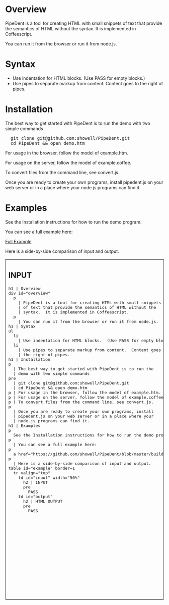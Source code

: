 <h1>Overview</h1>
<div id="overview">
  <p>
    PipeDent is a tool for creating HTML with small snippets
    of text that provide the semantics of HTML without the
    syntax.  It is implemented in Coffeescript.
  </p>
  <p>
    You can run it from the browser or run it from node.js.
  </p>
</div>
<h1>Syntax</h1>
<ul>
  <li>
    Use indentation for HTML blocks.  (Use PASS for empty blocks.)
  </li>
  <li>
    Use pipes to separate markup from content.  Content goes to
    the right of pipes.
  </li>
</ul>
<h1>Installation</h1>
<p>
  The best way to get started with PipeDent is to run the
  demo with two simple commands
</p>
<pre>
  git clone git@github.com:showell/PipeDent.git
  cd PipeDent && open demo.htm 
</pre>
<p>For usage in the browser, follow the model of example.htm.</p>
<p>For usage on the server, follow the model of example.coffee.</p>
<p>To convert files from the command line, see convert.js.</p>
<p>
  Once you are ready to create your own programs, install
  pipedent.js on your web server or in a place where your
  node.js programs can find it.
</p>
<h1>Examples    </h1>
<p>
  See the Installation instructions for how to run the demo program.
</p>
<p>
  You can see a full example here:
</p>
<p>
  <a href="https://github.com/showell/PipeDent/blob/master/build_readme/build.coffee">Full Example</a>
</p>
<p>
  Here is a side-by-side comparison of input and output.
</p>
<table id="example" border="1">
  <tr valign="top">
    <td id="input" width="50%">
      <h2>INPUT</h2>
      <pre>h1 | Overview
div id="overview"
  p
    | PipeDent is a tool for creating HTML with small snippets
    | of text that provide the semantics of HTML without the
    | syntax.  It is implemented in Coffeescript.
  p
    | You can run it from the browser or run it from node.js.
h1 | Syntax
ul
  li
    | Use indentation for HTML blocks.  (Use PASS for empty blocks.)
  li
    | Use pipes to separate markup from content.  Content goes to
    | the right of pipes.
h1 | Installation
p
  | The best way to get started with PipeDent is to run the
  | demo with two simple commands
pre
  | git clone git@github.com:showell/PipeDent.git
  | cd PipeDent && open demo.htm 
p | For usage in the browser, follow the model of example.htm.
p | For usage on the server, follow the model of example.coffee.
p | To convert files from the command line, see convert.js.
p
  | Once you are ready to create your own programs, install
  | pipedent.js on your web server or in a place where your
  | node.js programs can find it.
h1 | Examples    
p
  See the Installation instructions for how to run the demo program.
p
  | You can see a full example here:
p
  a href="https://github.com/showell/PipeDent/blob/master/build_readme/build.coffee" | Full Example
p
  | Here is a side-by-side comparison of input and output.
table id="example" border=1
  tr valign="top"
    td id="input" width="50%"
      h2 | INPUT
      pre
        PASS
    td id="output"
      h2 | HTML OUTPUT
      pre
        PASS</pre>
    </td>
    <td id="output">
      <h2>HTML OUTPUT</h2>
      <pre>&lt;h1&gt;Overview&lt;/h1&gt;
&lt;div id="overview"&gt;
  &lt;p&gt;
    PipeDent is a tool for creating HTML with small snippets
    of text that provide the semantics of HTML without the
    syntax.  It is implemented in Coffeescript.
  &lt;/p&gt;
  &lt;p&gt;
    You can run it from the browser or run it from node.js.
  &lt;/p&gt;
&lt;/div&gt;
&lt;h1&gt;Syntax&lt;/h1&gt;
&lt;ul&gt;
  &lt;li&gt;
    Use indentation for HTML blocks.  (Use PASS for empty blocks.)
  &lt;/li&gt;
  &lt;li&gt;
    Use pipes to separate markup from content.  Content goes to
    the right of pipes.
  &lt;/li&gt;
&lt;/ul&gt;
&lt;h1&gt;Installation&lt;/h1&gt;
&lt;p&gt;
  The best way to get started with PipeDent is to run the
  demo with two simple commands
&lt;/p&gt;
&lt;pre&gt;
  git clone git@github.com:showell/PipeDent.git
  cd PipeDent &amp;&amp; open demo.htm 
&lt;/pre&gt;
&lt;p&gt;For usage in the browser, follow the model of example.htm.&lt;/p&gt;
&lt;p&gt;For usage on the server, follow the model of example.coffee.&lt;/p&gt;
&lt;p&gt;To convert files from the command line, see convert.js.&lt;/p&gt;
&lt;p&gt;
  Once you are ready to create your own programs, install
  pipedent.js on your web server or in a place where your
  node.js programs can find it.
&lt;/p&gt;
&lt;h1&gt;Examples    &lt;/h1&gt;
&lt;p&gt;
  See the Installation instructions for how to run the demo program.
&lt;/p&gt;
&lt;p&gt;
  You can see a full example here:
&lt;/p&gt;
&lt;p&gt;
  &lt;a href="https://github.com/showell/PipeDent/blob/master/build_readme/build.coffee"&gt;Full Example&lt;/a&gt;
&lt;/p&gt;
&lt;p&gt;
  Here is a side-by-side comparison of input and output.
&lt;/p&gt;
&lt;table id="example" border=1&gt;
  &lt;tr valign="top"&gt;
    &lt;td id="input" width="50%"&gt;
      &lt;h2&gt;INPUT&lt;/h2&gt;
      &lt;pre&gt;
      &lt;/pre&gt;
    &lt;/td&gt;
    &lt;td id="output"&gt;
      &lt;h2&gt;HTML OUTPUT&lt;/h2&gt;
      &lt;pre&gt;
      &lt;/pre&gt;
    &lt;/td&gt;
  &lt;/tr&gt;
&lt;/table&gt;
</pre>
    </td>
  </tr>
</table>

